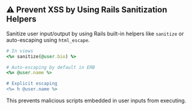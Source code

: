 ## ⚠️ Prevent XSS by Using Rails Sanitization Helpers
Sanitize user input/output by using Rails built-in helpers like `sanitize` or auto-escaping using `html_escape`.

```ruby
# In views
<%= sanitize(@user.bio) %>

# Auto-escaping by default in ERB
<%= @user.name %>

# Explicit escaping
<%= h @user.name %>
```

This prevents malicious scripts embedded in user inputs from executing.